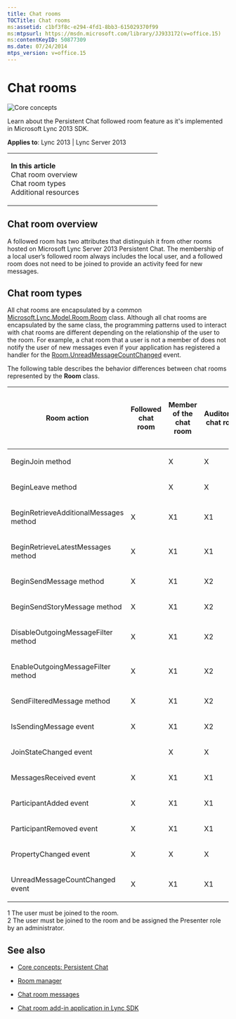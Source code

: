 ```yaml
---
title: Chat rooms
TOCTitle: Chat rooms
ms:assetid: c1bf3f8c-e294-4fd1-8bb3-615029370f99
ms:mtpsurl: https://msdn.microsoft.com/library/JJ933172(v=office.15)
ms:contentKeyID: 50877309
ms.date: 07/24/2014
mtps_version: v=office.15
---
```


# Chat rooms

![Core concepts](images/JJ933133.mod_icon_CoreConcepts_long(Office.15).png "Core concepts")

Learn about the Persistent Chat followed room feature as it's implemented in Microsoft Lync 2013 SDK.



**Applies to**: Lync 2013 | Lync Server 2013

<table>
<colgroup>
<col style="width: 50%" />
<col style="width: 50%" />
</colgroup>
<tbody>
<tr class="odd">
<td><p></p>
<p><strong>In this article</strong><br />
Chat room overview<br />
Chat room types<br />
Additional resources</p></td>
<td><p></p>
<p></p></td>
</tr>
</tbody>
</table>

## Chat room overview

A followed room has two attributes that distinguish it from other rooms hosted on Microsoft Lync Server 2013 Persistent Chat. The membership of a local user’s followed room always includes the local user, and a followed room does not need to be joined to provide an activity feed for new messages.

## Chat room types

All chat rooms are encapsulated by a common [Microsoft.Lync.Model.Room.Room](https://msdn.microsoft.com/library/jj266467\(v=office.15\)) class. Although all chat rooms are encapsulated by the same class, the programming patterns used to interact with chat rooms are different depending on the relationship of the user to the room. For example, a chat room that a user is not a member of does not notify the user of new messages even if your application has registered a handler for the [Room.UnreadMessageCountChanged](https://msdn.microsoft.com/library/jj268191\(v=office.15\)) event.

The following table describes the behavior differences between chat rooms represented by the **Room** class.

<table>
<colgroup>
<col style="width: 20%" />
<col style="width: 20%" />
<col style="width: 20%" />
<col style="width: 20%" />
<col style="width: 20%" />
</colgroup>
<thead>
<tr class="header">
<th><p>Room action</p></th>
<th><p>Followed chat room</p></th>
<th><p>Member of the chat room</p></th>
<th><p>Auditorium chat room</p></th>
<th><p>Not a member of the chat room</p></th>
</tr>
</thead>
<tbody>
<tr class="odd">
<td><p>BeginJoin method</p></td>
<td><p></p></td>
<td><p>X</p></td>
<td><p>X</p></td>
<td><p></p></td>
</tr>
<tr class="even">
<td><p>BeginLeave method</p></td>
<td><p></p></td>
<td><p>X</p></td>
<td><p>X</p></td>
<td><p></p></td>
</tr>
<tr class="odd">
<td><p>BeginRetrieveAdditionalMessages method</p></td>
<td><p>X</p></td>
<td><p>X1</p></td>
<td><p>X1</p></td>
<td><p></p></td>
</tr>
<tr class="even">
<td><p>BeginRetrieveLatestMessages method</p></td>
<td><p>X</p></td>
<td><p>X1</p></td>
<td><p>X1</p></td>
<td><p></p></td>
</tr>
<tr class="odd">
<td><p>BeginSendMessage method</p></td>
<td><p>X</p></td>
<td><p>X1</p></td>
<td><p>X2</p></td>
<td><p></p></td>
</tr>
<tr class="even">
<td><p>BeginSendStoryMessage method</p></td>
<td><p>X</p></td>
<td><p>X1</p></td>
<td><p>X2</p></td>
<td><p></p></td>
</tr>
<tr class="odd">
<td><p>DisableOutgoingMessageFilter method</p></td>
<td><p>X</p></td>
<td><p>X1</p></td>
<td><p>X2</p></td>
<td><p></p></td>
</tr>
<tr class="even">
<td><p>EnableOutgoingMessageFilter method</p></td>
<td><p>X</p></td>
<td><p>X1</p></td>
<td><p>X2</p></td>
<td><p></p></td>
</tr>
<tr class="odd">
<td><p>SendFilteredMessage method</p></td>
<td><p>X</p></td>
<td><p>X1</p></td>
<td><p>X2</p></td>
<td><p></p></td>
</tr>
<tr class="even">
<td><p>IsSendingMessage event</p></td>
<td><p>X</p></td>
<td><p>X1</p></td>
<td><p>X2</p></td>
<td><p></p></td>
</tr>
<tr class="odd">
<td><p>JoinStateChanged event</p></td>
<td><p></p></td>
<td><p>X</p></td>
<td><p>X</p></td>
<td><p></p></td>
</tr>
<tr class="even">
<td><p>MessagesReceived event</p></td>
<td><p>X</p></td>
<td><p>X1</p></td>
<td><p>X1</p></td>
<td><p></p></td>
</tr>
<tr class="odd">
<td><p>ParticipantAdded event</p></td>
<td><p>X</p></td>
<td><p>X1</p></td>
<td><p>X1</p></td>
<td><p></p></td>
</tr>
<tr class="even">
<td><p>ParticipantRemoved event</p></td>
<td><p>X</p></td>
<td><p>X1</p></td>
<td><p>X1</p></td>
<td><p></p></td>
</tr>
<tr class="odd">
<td><p>PropertyChanged event</p></td>
<td><p>X</p></td>
<td><p>X</p></td>
<td><p>X</p></td>
<td><p></p></td>
</tr>
<tr class="even">
<td><p>UnreadMessageCountChanged event</p></td>
<td><p>X</p></td>
<td><p>X1</p></td>
<td><p>X1</p></td>
<td><p></p></td>
</tr>
</tbody>
</table>

1 The user must be joined to the room.  
2 The user must be joined to the room and be assigned the Presenter role by an administrator.

## See also

  - [Core concepts: Persistent Chat](core-concepts-persistent-chat.md)

  - [Room manager](room-manager.md)

  - [Chat room messages](chat-room-messages.md)

  - [Chat room add-in application in Lync SDK](chat-room-add-in-application-in-lync-sdk.md)

